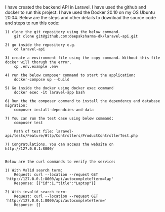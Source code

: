 I have created the backend API in Laravel. I have used the github and docker to run this project. I have used the Docker 20.10 on my OS Ubuntu 20.04. Below are the steps and other details to download the source code and steps to run this code:
	
	1) clone the git repository using the below command.
		git clone git@github.com:deepaksharma-dk/laravel-api.git
		
	2) go inside the repository e.g. 
		cd laravel-api
		
	3) create a environment file using the copy command. Without this file docker will thorugh the error. 
		cp .env.example .env
		
	4) run the below composer command to start the application:
		docker-compose up --build 
	
	5) Go inside the docker using docker exec command
		docker exec -it laravel-app bash
		
	6) Run the the composer command to install the dependency and database migration:
		composer install-dependcies-and-data
		
	7) You can run the test case using below command:
		composer test
		
		Path of test file: laravel-api/tests/Feature/Http/Controllers/ProductControllerTest.php
		
	7) Congratulations. You can access the website on http://127.0.0.1:8000/
	
		
	Below are the curl commands to verify the service:
	
	1) With Valid search term:
		Request: curl --location --request GET 'http://127.0.0.1:8000/api/autocomplete?term=lap'
		Response: [{"id":1,"title":"Laptop"}]
		
	2) With invalid search term:
		Request: curl --location --request GET 'http://127.0.0.1:8000/api/autocomplete?term='
		Response: []
		
